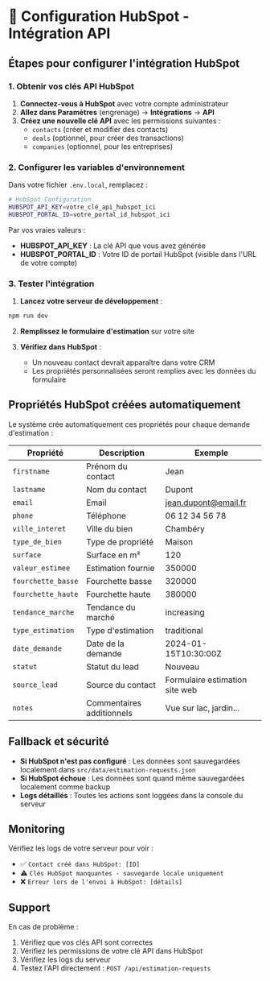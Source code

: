 # 🔗 Configuration HubSpot - Intégration API

## Étapes pour configurer l'intégration HubSpot

### 1. Obtenir vos clés API HubSpot

1. **Connectez-vous à HubSpot** avec votre compte administrateur
2. **Allez dans Paramètres** (engrenage) → **Intégrations** → **API**
3. **Créez une nouvelle clé API** avec les permissions suivantes :
   - `contacts` (créer et modifier des contacts)
   - `deals` (optionnel, pour créer des transactions)
   - `companies` (optionnel, pour les entreprises)

### 2. Configurer les variables d'environnement

Dans votre fichier `.env.local`, remplacez :

```bash
# HubSpot Configuration
HUBSPOT_API_KEY=votre_clé_api_hubspot_ici
HUBSPOT_PORTAL_ID=votre_portal_id_hubspot_ici
```

Par vos vraies valeurs :
- **HUBSPOT_API_KEY** : La clé API que vous avez générée
- **HUBSPOT_PORTAL_ID** : Votre ID de portail HubSpot (visible dans l'URL de votre compte)

### 3. Tester l'intégration

1. **Lancez votre serveur de développement** :
```bash
npm run dev
```

2. **Remplissez le formulaire d'estimation** sur votre site

3. **Vérifiez dans HubSpot** :
   - Un nouveau contact devrait apparaître dans votre CRM
   - Les propriétés personnalisées seront remplies avec les données du formulaire

## Propriétés HubSpot créées automatiquement

Le système crée automatiquement ces propriétés pour chaque demande d'estimation :

| Propriété | Description | Exemple |
|-----------|-------------|---------|
| `firstname` | Prénom du contact | Jean |
| `lastname` | Nom du contact | Dupont |
| `email` | Email | jean.dupont@email.fr |
| `phone` | Téléphone | 06 12 34 56 78 |
| `ville_interet` | Ville du bien | Chambéry |
| `type_de_bien` | Type de propriété | Maison |
| `surface` | Surface en m² | 120 |
| `valeur_estimee` | Estimation fournie | 350000 |
| `fourchette_basse` | Fourchette basse | 320000 |
| `fourchette_haute` | Fourchette haute | 380000 |
| `tendance_marche` | Tendance du marché | increasing |
| `type_estimation` | Type d'estimation | traditional |
| `date_demande` | Date de la demande | 2024-01-15T10:30:00Z |
| `statut` | Statut du lead | Nouveau |
| `source_lead` | Source du contact | Formulaire estimation site web |
| `notes` | Commentaires additionnels | Vue sur lac, jardin... |

## Fallback et sécurité

- **Si HubSpot n'est pas configuré** : Les données sont sauvegardées localement dans `src/data/estimation-requests.json`
- **Si HubSpot échoue** : Les données sont quand même sauvegardées localement comme backup
- **Logs détaillés** : Toutes les actions sont loggées dans la console du serveur

## Monitoring

Vérifiez les logs de votre serveur pour voir :
- ✅ `Contact créé dans HubSpot: [ID]`
- ⚠️ `Clés HubSpot manquantes - sauvegarde locale uniquement`
- ❌ `Erreur lors de l'envoi à HubSpot: [détails]`

## Support

En cas de problème :
1. Vérifiez que vos clés API sont correctes
2. Vérifiez les permissions de votre clé API dans HubSpot
3. Vérifiez les logs du serveur
4. Testez l'API directement : `POST /api/estimation-requests`
